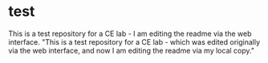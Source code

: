 # test
This is a test repository for a CE lab - I am editing the readme via the web interface.
"This is a test repository for a CE lab - which was edited originally via the web interface, and now I am editing the readme via my local copy."

